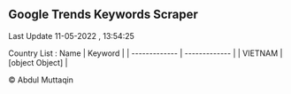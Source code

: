 

## Google Trends Keywords Scraper 
 
Last Update 11-05-2022 , 13:54:25

Country List :
 Name  | Keyword |
| ------------- | ------------- |
| VIETNAM | [object Object] |



© Abdul Muttaqin 
